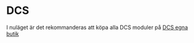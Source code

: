 # DCS

I nuläget är det rekommanderas att köpa alla DCS moduler på [DCS egna butik](https://www.digitalcombatsimulator.com/en/)
